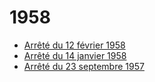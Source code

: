 # 1958

- [Arrêté du 12 février 1958](arrete-du-12-fevrier-1958)
- [Arrêté du 14 janvier 1958](arrete-du-14-janvier-1958)
- [Arrêté du 23 septembre 1957](arrete-du-23-septembre-1957)
